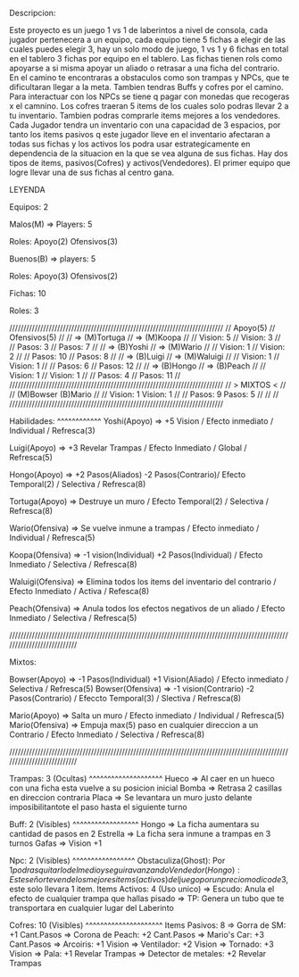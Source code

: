 Descripcion:


Este proyecto es un juego 1 vs 1 de laberintos a nivel de consola, cada jugador pertenecera a un equipo, cada equipo tiene 5 fichas a elegir de las cuales puedes 
elegir 3, hay un solo modo de juego, 1 vs 1 y 6 fichas en total en el tablero 3 fichas por equipo en el tablero. Las fichas tienen rols como apoyarse a si misma 
apoyar un aliado o retrasar a una ficha  del contrario. En el camino te encontraras a obstaculos como son trampas y NPCs, que te dificultaran llegar a la meta. 
Tambien tendras Buffs y cofres por el camino. Para  interactuar con los NPCs se tiene q pagar con monedas que recogeras x el camnino. Los cofres traeran 5 items 
de los cuales solo podras llevar 2 a tu inventario. Tambien podras comprarle items mejores a los vendedores. Cada Jugador tendra un inventario con una capacidad 
de 3 espacios, por tanto los items pasivos q este  jugador lleve en el inventario afectaran a todas sus fichas y los activos los podra usar estrategicamente en 
dependencia de la situacion en la que se vea alguna de sus fichas. Hay dos tipos de items, pasivos(Cofres) y activos(Vendedores). El primer equipo que logre llevar
una de sus fichas al centro gana.

LEYENDA

Equipos: 2

Malos(M) => Players: 5

Roles: Apoyo(2) Ofensivos(3)

Buenos(B) => players: 5

Roles: Apoyo(3) Ofensivos(2)

Fichas: 10

Roles: 3
  
////////////////////////////////////////////////////////////////////////////
//      Apoyo(5)                   //              Ofensivos(5)           //
//        =>  (M)Tortuga           //                =>  (M)Koopa         //
//              Vision: 5          //                       Vision: 3     //                                          
//              Pasos: 3           //                       Pasos: 7      //
//        =>  (B)Yoshi             //                =>  (M)Wario         //
//              Vision: 1          //                       Vision: 2     //
//              Pasos: 10          //                       Pasos: 8      //
//        =>  (B)Luigi             //                =>  (M)Waluigi       //
//              Vision: 1          //                       Vision: 1     //
//              Pasos: 6           //                       Pasos: 12     //
//        =>  (B)Hongo             //                =>  (B)Peach         //
//              Vision: 1          //                       Vision: 1     //
//              Pasos: 4           //                       Pasos: 11     //
//////////////////////////////////////////////////////////////////////////// 
//                            >  MIXTOS <                                 //
//           (M)Bowser                             (B)Mario               //
//              Vision: 1                             Vision: 1           //
//              Pasos: 9                              Pasos: 5            //
//                                                                        //
////////////////////////////////////////////////////////////////////////////

Habilidades: 
^^^^^^^^^^^^
  Yoshi(Apoyo) => +5 Vision / Efecto inmediato / Individual / Refresca(3)
  
  Luigi(Apoyo) => +3 Revelar Trampas / Efecto Inmediato / Global / Refresca(5) 
  
  Hongo(Apoyo) => +2 Pasos(Aliados) -2 Pasos(Contrario)/ Efecto Temporal(2) / Selectiva / Refresca(8)
  
  Tortuga(Apoyo) =>  Destruye un muro / Efecto Temporal(2) / Selectiva / Refresca(8)
  
  Wario(Ofensiva) => Se vuelve inmune a trampas / Efecto inmediato / Individual / Refresca(5)
  
  Koopa(Ofensiva) => -1 vision(Individual) +2 Pasos(Individual) / Efecto Inmediato / Selectiva / Refresca(8)

  Waluigi(Ofensiva) => Elimina todos los items del inventario del contrario / Efecto Inmediato / Activa / Refesca(8)
  
  Peach(Ofensiva) => Anula todos los efectos negativos de un aliado / Efecto Inmediato / Selectiva / Refresca(5)

///////////////////////////////////////////////////////////////////////////////////////////////////////////////////////////  
  
  Mixtos:
  
  Bowser(Apoyo) => -1 Pasos(Individual) +1 Vision(Aliado) / Efecto inmediato / Selectiva / Refresca(5)
  Bowser(Ofensiva) => -1 vision(Contrario) -2 Pasos(Contrario) / Efeccto Temporal(3) / Slectiva / Refresca(8)

  Mario(Apoyo) => Salta un muro / Efecto  inmediato / Individual / Refresca(5)
  Mario(Ofensiva) => Empuja max(5) paso en cualquier direccion a un Contrario / Efecto Inmediato / Selectiva / Refresca(8)

  ///////////////////////////////////////////////////////////////////////////////////////////////////////////////////////////
 
     
Trampas: 3 (Ocultas)
^^^^^^^^^^^^^^^^^^^^
  Hueco => Al caer en un hueco con una ficha esta vuelve a su posicion inicial
  Bomba => Retrasa 2 casillas en direccion contraria
  Placa => Se levantara un muro justo delante imposibilitantote el paso hasta el siguiente turno

Buff: 2 (Visibles)
^^^^^^^^^^^^^^^^^^
  Hongo => La ficha aumentara su cantidad de pasos en 2 
  Estrella => La ficha sera inmune a trampas en 3 turnos
  Gafas => Vision +1
  
Npc: 2 (Visibles)
^^^^^^^^^^^^^^^^^
  Obstaculiza(Ghost): Por $1 podras quitarlo del medio y seguir avanzando
  Vendedor(Hongo): Este señor te vende los mejores items(activos) del juego por un precio modico de 3$, este solo llevara 1 item.
    Items Activos: 4 (Uso unico)
      => Escudo: Anula el efecto de cualquier trampa que hallas pisado
      => TP: Genera un tubo que te transportara en cualquier lugar del Laberinto

Cofres: 10 (Visibles)
^^^^^^^^^^^^^^^^^^^^^
  Items Pasivos: 8 
      =>  Gorra de SM: +1 Cant.Pasos
      =>  Corona de Peach: +2 Cant.Pasos
      =>  Mario's Car: +3 Cant.Pasos
      =>  Arcoiris: +1 Vision
      =>  Ventilador: +2 Vision
      =>  Tornado: +3 Vision
      =>  Pala: +1 Revelar Trampas
      =>  Detector de metales: +2 Revelar Trampas

  
    
      




